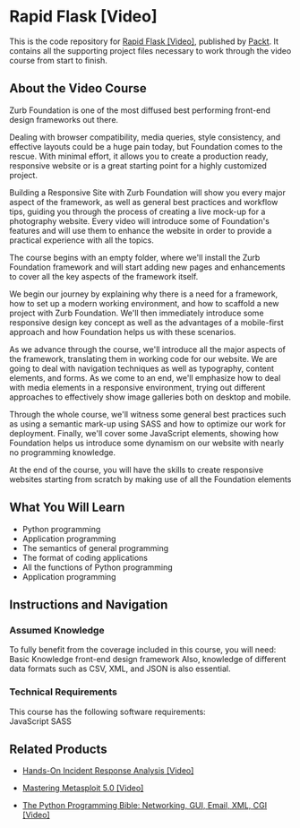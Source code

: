 # Rapid Flask [Video]
This is the code repository for [Rapid Flask [Video]](https://www.packtpub.com/application-development/rapid-flask-video?utm_source=github&utm_medium=repository&utm_campaign=9781783554256), published by [Packt](https://www.packtpub.com/?utm_source=github). It contains all the supporting project files necessary to work through the video course from start to finish.
## About the Video Course
Zurb Foundation is one of the most diffused best performing front-end design frameworks out there.

Dealing with browser compatibility, media queries, style consistency, and effective layouts could be a huge pain today, but Foundation comes to the rescue. With minimal effort, it allows you to create a production ready, responsive website or is a great starting point for a highly customized project.

Building a Responsive Site with Zurb Foundation will show you every major aspect of the framework, as well as general best practices and workflow tips, guiding you through the process of creating a live mock-up for a photography website. Every video will introduce some of Foundation's features and will use them to enhance the website in order to provide a practical experience with all the topics.

The course begins with an empty folder, where we'll install the Zurb Foundation framework and will start adding new pages and enhancements to cover all the key aspects of the framework itself.

We begin our journey by explaining why there is a need for a framework, how to set up a modern working environment, and how to scaffold a new project with Zurb Foundation. We'll then immediately introduce some responsive design key concept as well as the advantages of a mobile-first approach and how Foundation helps us with these scenarios.

As we advance through the course, we'll introduce all the major aspects of the framework, translating them in working code for our website. We are going to deal with navigation techniques as well as typography, content elements, and forms. As we come to an end, we'll emphasize how to deal with media elements in a responsive environment, trying out different approaches to effectively show image galleries both on desktop and mobile.

Through the whole course, we'll witness some general best practices such as using a semantic mark-up using SASS and how to optimize our work for deployment. Finally, we'll cover some JavaScript elements, showing how Foundation helps us introduce some dynamism on our website with nearly no programming knowledge.

At the end of the course, you will have the skills to create responsive websites starting from scratch by making use of all the Foundation elements

<H2>What You Will Learn</H2>
<DIV class=book-info-will-learn-text>
<UL>
<LI>Python programming 
<LI>Application programming 
<LI>The semantics of general programming 
<LI>The format of coding applications 
<LI>All the functions of Python programming 
<LI>Application programming </LI></UL></DIV>

## Instructions and Navigation
### Assumed Knowledge
To fully benefit from the coverage included in this course, you will need:<br/>
Basic Knowledge front-end design framework
Also, knowledge of different data formats such as CSV, XML, and JSON is also essential.
### Technical Requirements
This course has the following software requirements:<br/>
JavaScript
SASS 

## Related Products
* [Hands-On Incident Response Analysis [Video]](https://www.packtpub.com/networking-and-servers/hands-incident-response-analysis-video?utm_source=github&utm_medium=repository&utm_campaign=9781838552046)

* [Mastering Metasploit 5.0 [Video]](https://www.packtpub.com/networking-and-servers/mastering-metasploit-50-video?utm_source=github&utm_medium=repository&utm_campaign=9781838551544)

* [The Python Programming Bible: Networking, GUI, Email, XML, CGI [Video]](https://www.packtpub.com/application-development/python-programming-bible-networking-gui-email-xml-cgi-video?utm_source=github&utm_medium=repository&utm_campaign=9781838559960)

